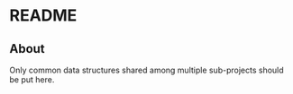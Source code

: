 # README

## About

Only common data structures shared among multiple sub-projects should be put here.